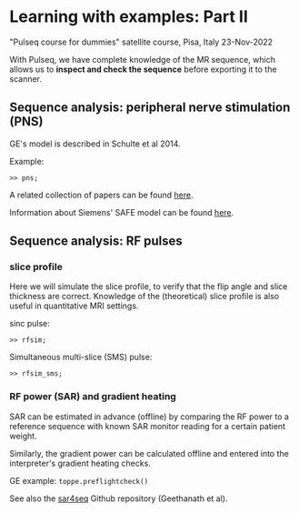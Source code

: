 # Learning with examples: Part II

"Pulseq course for dummies" satellite course, Pisa, Italy 23-Nov-2022

With Pulseq, we have complete knowledge of the MR sequence, which
allows us to **inspect and check the sequence** before exporting it to the scanner.



## Sequence analysis: peripheral nerve stimulation (PNS)

GE's model is described in Schulte et al 2014.

Example:
```
>> pns;
```

A related collection of papers can be found [here](https://www.sciencedirect.com/topics/neuroscience/chronaxie).

Information about Siemens' SAFE model can be found
[here](https://github.com/filip-szczepankiewicz/safe_pns_prediction).



## Sequence analysis: RF pulses


### slice profile

Here we will simulate the slice profile, to
verify that the flip angle and slice thickness are correct.
Knowledge of the (theoretical) slice profile is also useful in quantitative MRI settings.

sinc pulse:
```
>> rfsim;
```

Simultaneous multi-slice (SMS) pulse:
```
>> rfsim_sms;
```


### RF power (SAR) and gradient heating

SAR can be estimated in advance (offline) by comparing the RF power 
to a reference sequence with known SAR monitor reading for a certain patient weight.

Similarly, the gradient power can be calculated offline and entered into the
interpreter's gradient heating checks.

GE example:
`toppe.preflightcheck()`

See also the [sar4seq](https://github.com/imr-framework/sar4seq) Github repository (Geethanath et al).

